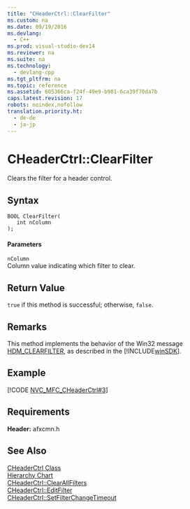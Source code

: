 ```yaml
---
title: "CHeaderCtrl::ClearFilter"
ms.custom: na
ms.date: 09/19/2016
ms.devlang: 
  - C++
ms.prod: visual-studio-dev14
ms.reviewer: na
ms.suite: na
ms.technology: 
  - devlang-cpp
ms.tgt_pltfrm: na
ms.topic: reference
ms.assetid: 605366ca-f24f-49e9-b981-6ca39f70da7b
caps.latest.revision: 17
robots: noindex,nofollow
translation.priority.ht: 
  - de-de
  - ja-jp
---
```

# CHeaderCtrl::ClearFilter
Clears the filter for a header control.  
  
## Syntax  
  
```  
BOOL ClearFilter(  
   int nColumn  
);  
```  
  
#### Parameters  
 `nColumn`  
 Column value indicating which filter to clear.  
  
## Return Value  
 `true` if this method is successful; otherwise, `false`.  
  
## Remarks  
 This method implements the behavior of the Win32 message [HDM_CLEARFILTER](http://msdn.microsoft.com/library/windows/desktop/bb775306), as described in the [!INCLUDE[winSDK](../vs140/includes/winSDK_md.md)].  
  
## Example  
 [!CODE [NVC_MFC_CHeaderCtrl#3](../CodeSnippet/VS_Snippets_Cpp/NVC_MFC_CHeaderCtrl#3)]  
  
## Requirements  
 **Header:** afxcmn.h  
  
## See Also  
 [CHeaderCtrl Class](../vs140/CHeaderCtrl-Class.md)   
 [Hierarchy Chart](../vs140/Hierarchy-Chart.md)   
 [CHeaderCtrl::ClearAllFilters](../vs140/CHeaderCtrl--ClearAllFilters.md)   
 [CHeaderCtrl::EditFilter](../vs140/CHeaderCtrl--EditFilter.md)   
 [CHeaderCtrl::SetFilterChangeTimeout](../vs140/CHeaderCtrl--SetFilterChangeTimeout.md)